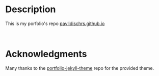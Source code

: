 # Description

This is my porfolio's repo [pavlidischrs.github.io](https://pavlidischrs.github.io/)

<br />

# Acknowledgments

Many thanks to the [portfolio-jekyll-theme](https://github.com/LeNPaul/portfolio-jekyll-theme) repo for the provided theme.
